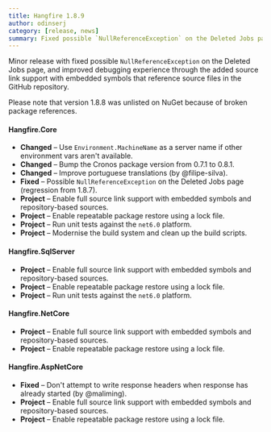 ```yaml
---
title: Hangfire 1.8.9
author: odinserj
category: [release, news]
summary: Fixed possible `NullReferenceException` on the Deleted Jobs page and added source link support for simplified debugging.
---
```


Minor release with fixed possible `NullReferenceException` on the Deleted Jobs page, and improved debugging experience through the added source link support with embedded symbols that reference source files in the GitHub repository.

Please note that version 1.8.8 was unlisted on NuGet because of broken package references.

#### Hangfire.Core

* **Changed** – Use `Environment.MachineName` as a server name if other environment vars aren't available.
* **Changed** – Bump the Cronos package version from 0.7.1 to 0.8.1.
* **Changed** – Improve portuguese translations (by @filipe-silva).
* **Fixed** – Possible `NullReferenceException` on the Deleted Jobs page (regression from 1.8.7).
* **Project** – Enable full source link support with embedded symbols and repository-based sources.
* **Project** – Enable repeatable package restore using a lock file.
* **Project** – Run unit tests against the `net6.0` platform.
* **Project** – Modernise the build system and clean up the build scripts.

#### Hangfire.SqlServer

* **Project** – Enable full source link support with embedded symbols and repository-based sources.
* **Project** – Enable repeatable package restore using a lock file.
* **Project** – Run unit tests against the `net6.0` platform.

#### Hangfire.NetCore

* **Project** – Enable full source link support with embedded symbols and repository-based sources.
* **Project** – Enable repeatable package restore using a lock file.

#### Hangfire.AspNetCore

* **Fixed** – Don't attempt to write response headers when response has already started (by @maliming).
* **Project** – Enable full source link support with embedded symbols and repository-based sources.
* **Project** – Enable repeatable package restore using a lock file.
